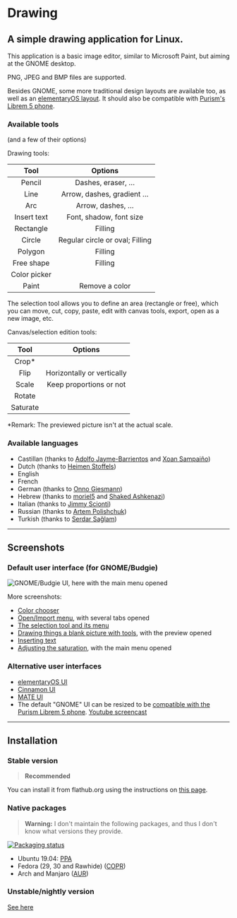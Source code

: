 # Drawing

## A simple drawing application for Linux.

This application is a basic image editor, similar to Microsoft Paint, but aiming at the GNOME desktop.

PNG, JPEG and BMP files are supported.

Besides GNOME, some more traditional design layouts are available too, as well as an [elementaryOS layout](./docs/screenshots/elementary.png). It should also be compatible with [Purism's Librem 5 phone](./docs/screenshots/librem_options.png).

### Available tools

(and a few of their options)

Drawing tools:

| Tool      | Options        |
|:---------:|:--------------:|
|Pencil     |Dashes, eraser, …|
|Line       |Arrow, dashes, gradient …
|Arc        |Arrow, dashes, …|
|Insert text|Font, shadow, font size|
|Rectangle  |Filling         |
|Circle     |Regular circle or oval; Filling
|Polygon    |Filling         |
|Free shape |Filling         |
|Color picker|               |
|Paint      |Remove a color  |

<!--|Brush      |           |Not done yet-->


<!-- Selection tools: -->
The selection tool allows you to define an area (rectangle or free), which you can move, cut, copy, paste, edit with canvas tools, export, open as a new image, etc.

<!-- | Tool                   | Options        | -->
<!-- |:----------------------:|:--------------:| -->
<!-- |Rectangle selection     |Move, cut, copy, paste, edit with canvas tools, export, open as a new image -->
<!-- |Free shape selection    | (same)         | -->
<!-- |Adjacent color selection| (same)         | -->

Canvas/selection edition tools:

| Tool      | Options   |
|:---------:|:---------:|
|Crop*      |           |
|Flip       |Horizontally or vertically
|Scale      |Keep proportions or not
|Rotate     |           |
|Saturate   |           |

<!-- |Matrix     |           |Not done yet -->

\*Remark: The previewed picture isn't at the actual scale.

### Available languages

- Castillan (thanks to [Adolfo Jayme-Barrientos](https://github.com/fitojb) and [Xoan Sampaiño](https://github.com/xoan))
- Dutch (thanks to [Heimen Stoffels](https://github.com/Vistaus))
- English
- French
- German (thanks to [Onno Giesmann](https://github.com/Etamuk))
- Hebrew (thanks to [moriel5](https://github.com/moriel5) and [Shaked Ashkenazi](https://github.com/shaqash))
- Italian (thanks to [Jimmy Scionti](https://github.com/amivaleo))
- Russian (thanks to [Artem Polishchuk](https://github.com/tim77))
- Turkish (thanks to [Serdar Sağlam](https://github.com/TeknoMobil))

----

## Screenshots

### Default user interface (for GNOME/Budgie)

![GNOME/Budgie UI, here with the main menu opened](./docs/screenshots/gnome_menu.png)

More screenshots:

- [Color chooser](./docs/screenshots/gnome_colors.png)
- [Open/Import menu](./docs/screenshots/gnome_new.png), with several tabs opened
- [The selection tool and its menu](./docs/screenshots/gnome_selection.png)
- [Drawing things a blank picture with tools](./docs/screenshots/gnome_tools_preview.png), with the preview opened
- [Inserting text](./docs/screenshots/gnome_text.png)
- [Adjusting the saturation](./docs/screenshots/gnome_menu_saturation.png), with the main menu opened

### Alternative user interfaces

- [elementaryOS UI](./docs/screenshots/elementary.png)
- [Cinnamon UI](./docs/screenshots/cinnamon.png)
- [MATE UI](./docs/screenshots/mate_scale.png)
- The default "GNOME" UI can be resized to be [compatible with the Purism Librem 5 phone](./docs/screenshots/librem_options.png). [Youtube screencast](https://www.youtube.com/watch?v=xwfDnPd5NDU)

----

## Installation

### Stable version

>**Recommended**

You can install it from flathub.org using the instructions on [this page](https://flathub.org/apps/details/com.github.maoschanz.drawing).

### Native packages

>**Warning:** I don't maintain the following packages, and thus I don't know what versions they provide.

[![Packaging status](https://repology.org/badge/vertical-allrepos/drawing.svg)](https://repology.org/project/drawing/versions)

- Ubuntu 19.04: [PPA](https://launchpad.net/~cartes/+archive/ubuntu/drawing/)
- Fedora (29, 30 and Rawhide) ([COPR](https://copr.fedorainfracloud.org/coprs/atim/drawing/))
- Arch and Manjaro ([AUR](https://aur.archlinux.org/packages/drawing-git/))

<!-- TODO Solus -->
<!-- etc. -->

### Unstable/nightly version

[See here](./INSTALL_FROM_SOURCE.md)

